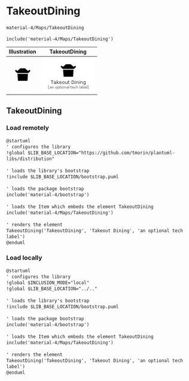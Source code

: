 # TakeoutDining


```text
material-4/Maps/TakeoutDining
```

```text
include('material-4/Maps/TakeoutDining')
```



| Illustration | TakeoutDining |
| :---: | :---: |
| ![illustration for Illustration](../../material-4/Maps/TakeoutDining.png) | ![illustration for TakeoutDining](../../material-4/Maps/TakeoutDining.Local.png) |




## TakeoutDining

### Load remotely
```plantuml
@startuml
' configures the library
!global $LIB_BASE_LOCATION="https://github.com/tmorin/plantuml-libs/distribution"

' loads the library's bootstrap
!include $LIB_BASE_LOCATION/bootstrap.puml

' loads the package bootstrap
include('material-4/bootstrap')

' loads the Item which embeds the element TakeoutDining
include('material-4/Maps/TakeoutDining')

' renders the element
TakeoutDining('TakeoutDining', 'Takeout Dining', 'an optional tech label')
@enduml
```

### Load locally
```plantuml
@startuml
' configures the library
!global $INCLUSION_MODE="local"
!global $LIB_BASE_LOCATION="../.."

' loads the library's bootstrap
!include $LIB_BASE_LOCATION/bootstrap.puml

' loads the package bootstrap
include('material-4/bootstrap')

' loads the Item which embeds the element TakeoutDining
include('material-4/Maps/TakeoutDining')

' renders the element
TakeoutDining('TakeoutDining', 'Takeout Dining', 'an optional tech label')
@enduml
```

